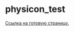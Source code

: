 # physicon_test

<a href="https://dzhumaevn.github.io/physicon_test/index.html">Ссылка на готовую страницу.</a>
